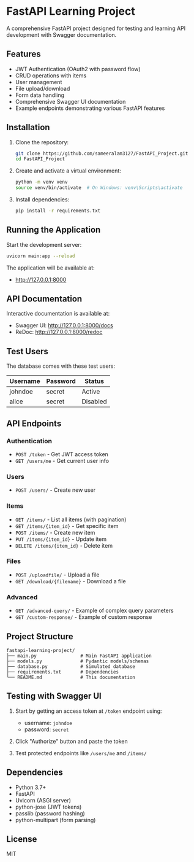 # FastAPI Learning Project

A comprehensive FastAPI project designed for testing and learning API development with Swagger documentation.

## Features

- JWT Authentication (OAuth2 with password flow)
- CRUD operations with items
- User management
- File upload/download
- Form data handling
- Comprehensive Swagger UI documentation
- Example endpoints demonstrating various FastAPI features

## Installation

1. Clone the repository:
   ```bash
   git clone https://github.com/sameeralam3127/FastAPI_Project.git
   cd FastAPI_Project
   ```

2. Create and activate a virtual environment:
   ```bash
   python -m venv venv
   source venv/bin/activate  # On Windows: venv\Scripts\activate
   ```

3. Install dependencies:
   ```bash
   pip install -r requirements.txt
   ```

## Running the Application

Start the development server:
```bash
uvicorn main:app --reload
```

The application will be available at:
- http://127.0.0.1:8000

## API Documentation

Interactive documentation is available at:
- Swagger UI: http://127.0.0.1:8000/docs
- ReDoc: http://127.0.0.1:8000/redoc

## Test Users

The database comes with these test users:

| Username | Password | Status  |
|----------|----------|---------|
| johndoe  | secret   | Active  |
| alice    | secret   | Disabled|

## API Endpoints

### Authentication
- `POST /token` - Get JWT access token
- `GET /users/me` - Get current user info

### Users
- `POST /users/` - Create new user

### Items
- `GET /items/` - List all items (with pagination)
- `GET /items/{item_id}` - Get specific item
- `POST /items/` - Create new item
- `PUT /items/{item_id}` - Update item
- `DELETE /items/{item_id}` - Delete item

### Files
- `POST /uploadfile/` - Upload a file
- `GET /download/{filename}` - Download a file

### Advanced
- `GET /advanced-query/` - Example of complex query parameters
- `GET /custom-response/` - Example of custom response

## Project Structure

```
fastapi-learning-project/
├── main.py                # Main FastAPI application
├── models.py              # Pydantic models/schemas
├── database.py            # Simulated database
├── requirements.txt       # Dependencies
└── README.md              # This documentation
```

## Testing with Swagger UI

1. Start by getting an access token at `/token` endpoint using:
   - username: `johndoe`
   - password: `secret`

2. Click "Authorize" button and paste the token

3. Test protected endpoints like `/users/me` and `/items/`

## Dependencies

- Python 3.7+
- FastAPI
- Uvicorn (ASGI server)
- python-jose (JWT tokens)
- passlib (password hashing)
- python-multipart (form parsing)

## License

MIT

